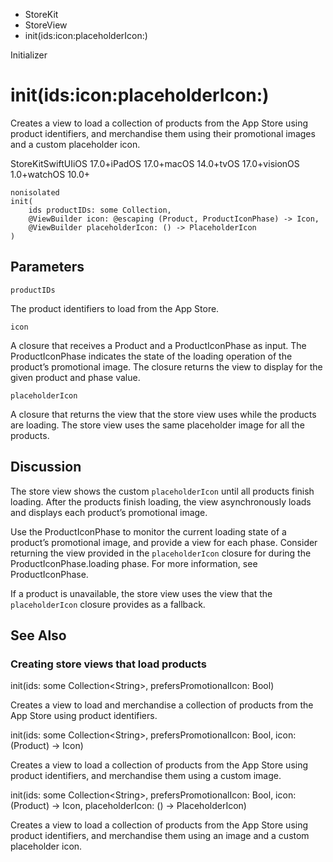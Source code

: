 

- StoreKit
- StoreView
-  init(ids:icon:placeholderIcon:) 

Initializer

# init(ids:icon:placeholderIcon:)

Creates a view to load a collection of products from the App Store using product identifiers, and merchandise them using their promotional images and a custom placeholder icon.

StoreKitSwiftUIiOS 17.0+iPadOS 17.0+macOS 14.0+tvOS 17.0+visionOS 1.0+watchOS 10.0+

``` source
nonisolated
init(
    ids productIDs: some Collection,
    @ViewBuilder icon: @escaping (Product, ProductIconPhase) -> Icon,
    @ViewBuilder placeholderIcon: () -> PlaceholderIcon
)
```

## Parameters 

`productIDs`  

The product identifiers to load from the App Store.

`icon`  

A closure that receives a Product and a ProductIconPhase as input. The ProductIconPhase indicates the state of the loading operation of the product’s promotional image. The closure returns the view to display for the given product and phase value.

`placeholderIcon`  

A closure that returns the view that the store view uses while the products are loading. The store view uses the same placeholder image for all the products.

## Discussion

The store view shows the custom `placeholderIcon` until all products finish loading. After the products finish loading, the view asynchronously loads and displays each product’s promotional image.

Use the ProductIconPhase to monitor the current loading state of a product’s promotional image, and provide a view for each phase. Consider returning the view provided in the `placeholderIcon` closure for during the ProductIconPhase.loading phase. For more information, see ProductIconPhase.

If a product is unavailable, the store view uses the view that the `placeholderIcon` closure provides as a fallback.

## See Also

### Creating store views that load products

init(ids: some Collection&lt;String>, prefersPromotionalIcon: Bool)

Creates a view to load and merchandise a collection of products from the App Store using product identifiers.

init(ids: some Collection&lt;String>, prefersPromotionalIcon: Bool, icon: (Product) -> Icon)

Creates a view to load a collection of products from the App Store using product identifiers, and merchandise them using a custom image.

init(ids: some Collection&lt;String>, prefersPromotionalIcon: Bool, icon: (Product) -> Icon, placeholderIcon: () -> PlaceholderIcon)

Creates a view to load a collection of products from the App Store using product identifiers, and merchandise them using an image and a custom placeholder icon.


